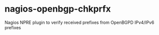 # nagios-openbgp-chkprfx
Nagios NPRE plugin to verify received prefixes from OpenBGPD IPv4/IPv6 prefixes
